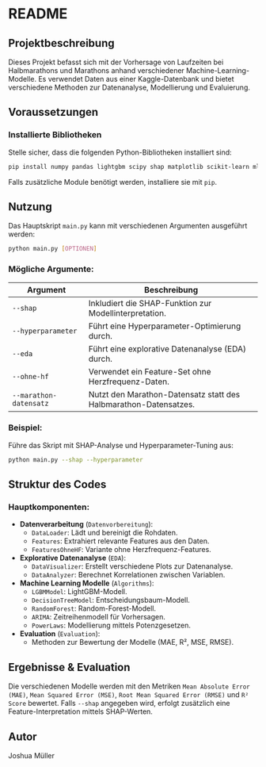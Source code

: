 # README

## Projektbeschreibung
Dieses Projekt befasst sich mit der Vorhersage von Laufzeiten bei Halbmarathons und Marathons anhand verschiedener Machine-Learning-Modelle. Es verwendet Daten aus einer Kaggle-Datenbank und bietet verschiedene Methoden zur Datenanalyse, Modellierung und Evaluierung.

## Voraussetzungen
### Installierte Bibliotheken
Stelle sicher, dass die folgenden Python-Bibliotheken installiert sind:

```bash
pip install numpy pandas lightgbm scipy shap matplotlib scikit-learn mlxtend fonttools pmdarima statsmodels
```

Falls zusätzliche Module benötigt werden, installiere sie mit `pip`.

## Nutzung
Das Hauptskript `main.py` kann mit verschiedenen Argumenten ausgeführt werden:

```bash
python main.py [OPTIONEN]
```

### Mögliche Argumente:
| Argument                 | Beschreibung |
|--------------------------|-------------|
| `--shap`                 | Inkludiert die SHAP-Funktion zur Modellinterpretation. |
| `--hyperparameter`       | Führt eine Hyperparameter-Optimierung durch. |
| `--eda`                  | Führt eine explorative Datenanalyse (EDA) durch. |
| `--ohne-hf`              | Verwendet ein Feature-Set ohne Herzfrequenz-Daten. |
| `--marathon-datensatz`   | Nutzt den Marathon-Datensatz statt des Halbmarathon-Datensatzes. |

### Beispiel:
Führe das Skript mit SHAP-Analyse und Hyperparameter-Tuning aus:
```bash
python main.py --shap --hyperparameter
```

## Struktur des Codes
### Hauptkomponenten:
- **Datenverarbeitung** (`Datenvorbereitung`):
  - `DataLoader`: Lädt und bereinigt die Rohdaten.
  - `Features`: Extrahiert relevante Features aus den Daten.
  - `FeaturesOhneHF`: Variante ohne Herzfrequenz-Features.
- **Explorative Datenanalyse** (`EDA`):
  - `DataVisualizer`: Erstellt verschiedene Plots zur Datenanalyse.
  - `DataAnalyzer`: Berechnet Korrelationen zwischen Variablen.
- **Machine Learning Modelle** (`Algorithms`):
  - `LGBMModel`: LightGBM-Modell.
  - `DecisionTreeModel`: Entscheidungsbaum-Modell.
  - `RandomForest`: Random-Forest-Modell.
  - `ARIMA`: Zeitreihenmodell für Vorhersagen.
  - `PowerLaws`: Modellierung mittels Potenzgesetzen.
- **Evaluation** (`Evaluation`):
  - Methoden zur Bewertung der Modelle (MAE, R², MSE, RMSE).

## Ergebnisse & Evaluation
Die verschiedenen Modelle werden mit den Metriken `Mean Absolute Error (MAE)`, `Mean Squared Error (MSE)`, `Root Mean Squared Error (RMSE)` und `R² Score` bewertet. Falls `--shap` angegeben wird, erfolgt zusätzlich eine Feature-Interpretation mittels SHAP-Werten.


## Autor
Joshua Müller

